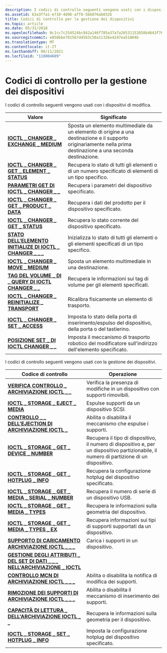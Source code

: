 ```yaml
---
description: I codici di controllo seguenti vengono usati con i dispositivi di modifica.
ms.assetid: b3a3ffa1-e710-4d96-aff8-5b6876ab032b
title: Codici di controllo per la gestione dei dispositivi
ms.topic: article
ms.date: 05/31/2018
ms.openlocfilehash: 0c1cc7c254524bc942a146f785a37a7a26531152058b4643f76d618f28e5d3a8
ms.sourcegitcommit: e858bbe701567d4583c50a11326e42d7ea51804b
ms.translationtype: MT
ms.contentlocale: it-IT
ms.lasthandoff: 08/11/2021
ms.locfileid: "118004609"
---
```

# <a name="device-management-control-codes"></a>Codici di controllo per la gestione dei dispositivi

I codici di controllo seguenti vengono usati con i dispositivi di modifica.



| Valore                                                                                          | Significato                                                                                                                                              |
|------------------------------------------------------------------------------------------------|------------------------------------------------------------------------------------------------------------------------------------------------------|
| [**IOCTL \_ CHANGER \_ EXCHANGE \_ MEDIUM**](/windows/desktop/api/WinIoCtl/ni-winioctl-ioctl_changer_exchange_medium)                      | Sposta un elemento multimediale da un elemento di origine a una destinazione e il supporto originariamente nella prima destinazione a una seconda destinazione. |
| [**IOCTL \_ CHANGER \_ GET \_ ELEMENT \_ STATUS**](/windows/desktop/api/WinIoCtl/ni-winioctl-ioctl_changer_get_element_status)               | Recupera lo stato di tutti gli elementi o di un numero specificato di elementi di un tipo specifico.                                                         |
| [**PARAMETRI GET DI IOCTL \_ CHANGER \_ \_**](/windows/desktop/api/WinIoCtl/ni-winioctl-ioctl_changer_get_parameters)                        | Recupera i parametri del dispositivo specificato.                                                                                                    |
| [**IOCTL \_ CHANGER \_ GET \_ PRODUCT \_ DATA**](/windows/desktop/api/WinIoCtl/ni-winioctl-ioctl_changer_get_product_data)                   | Recupera i dati del prodotto per il dispositivo specificato.                                                                                                 |
| [**IOCTL \_ CHANGER \_ GET \_ STATUS**](/windows/desktop/api/WinIoCtl/ni-winioctl-ioctl_changer_get_status)                                | Recupera lo stato corrente del dispositivo specificato.                                                                                                |
| [**STATO DELL'ELEMENTO INITIALIZE DI IOCTL \_ CHANGER \_ \_ \_**](/windows/desktop/api/WinIoCtl/ni-winioctl-ioctl_changer_initialize_element_status) | Inizializza lo stato di tutti gli elementi o gli elementi specificati di un tipo specifico.                                                               |
| [**IOCTL \_ CHANGER \_ MOVE \_ MEDIUM**](/windows/desktop/api/WinIoCtl/ni-winioctl-ioctl_changer_move_medium)                              | Sposta un elemento multimediale in una destinazione.                                                                                                             |
| [**TAG DEL VOLUME \_ DI \_ QUERY DI IOCTL CHANGER \_ \_**](/windows/desktop/api/WinIoCtl/ni-winioctl-ioctl_changer_query_volume_tags)                 | Recupera le informazioni sui tag di volume per gli elementi specificati.                                                                                     |
| [**IOCTL \_ CHANGER \_ REINITIALIZE \_ TRANSPORT**](/windows/desktop/api/WinIoCtl/ni-winioctl-ioctl_changer_reinitialize_transport)        | Ricalibra fisicamente un elemento di trasporto.                                                                                                         |
| [**IOCTL \_ CHANGER \_ SET \_ ACCESS**](/windows/desktop/api/WinIoCtl/ni-winioctl-ioctl_changer_set_access)                                | Imposta lo stato della porta di inserimento/espulso del dispositivo, della porta o del tastierino.                                                                                   |
| [**POSIZIONE SET \_ DI IOCTL CHANGER \_ \_**](/windows/desktop/api/WinIoCtl/ni-winioctl-ioctl_changer_set_position)                            | Imposta il meccanismo di trasporto robotico del modificatore sull'indirizzo dell'elemento specificato.                                                                     |



 

I codici di controllo seguenti vengono usati con la gestione dei dispositivi.



| Codice di controllo                                                                                      | Operazione                                                                                                    |
|---------------------------------------------------------------------------------------------------|--------------------------------------------------------------------------------------------------------------|
| [**VERIFICA CONTROLLO \_ ARCHIVIAZIONE IOCTL \_ \_**](/windows/desktop/api/WinIoCtl/ni-winioctl-ioctl_storage_check_verify)                               | Verifica la presenza di modifiche in un dispositivo con supporti rimovibili.                                                               |
| [**IOCTL \_ STORAGE \_ EJECT \_ MEDIA**](/windows/desktop/api/WinIoCtl/ni-winioctl-ioctl_storage_eject_media)                                 | Espulse supporti da un dispositivo SCSI.                                                                             |
| [**CONTROLLO \_ \_ DELL'EJECTION DI ARCHIVIAZIONE IOCTL \_**](/windows/desktop/api/WinIoCtl/ni-winioctl-ioctl_storage_ejection_control)                       | Abilita o disabilita il meccanismo che espulse i supporti.                                                         |
| [**IOCTL \_ STORAGE \_ GET \_ DEVICE \_ NUMBER**](/windows/desktop/api/WinIoCtl/ni-winioctl-ioctl_storage_get_device_number)                    | Recupera il tipo di dispositivo, il numero di dispositivo e, per un dispositivo partizionabile, il numero di partizione di un dispositivo. |
| [**IOCTL \_ STORAGE \_ GET \_ HOTPLUG \_ INFO**](/windows/desktop/api/WinIoCtl/ni-winioctl-ioctl_storage_get_hotplug_info)                      | Recupera la configurazione hotplug del dispositivo specificato.                                                 |
| [**IOCTL \_ STORAGE \_ GET \_ MEDIA \_ SERIAL \_ NUMBER**](/windows/desktop/api/WinIoCtl/ni-winioctl-ioctl_storage_get_media_serial_number)       | Recupera il numero di serie di un dispositivo USB.                                                                 |
| [**IOCTL \_ STORAGE \_ GET \_ MEDIA \_ TYPES**](/windows/desktop/api/WinIoCtl/ni-winioctl-ioctl_storage_get_media_types)                        | Recupera le informazioni sulla geometria del dispositivo.                                                            |
| [**IOCTL \_ STORAGE \_ GET \_ MEDIA \_ TYPES \_ EX**](/windows/desktop/api/WinIoCtl/ni-winioctl-ioctl_storage_get_media_types_ex)                 | Recupera informazioni sui tipi di supporti supportati da un dispositivo.                                        |
| [**SUPPORTO DI CARICAMENTO ARCHIVIAZIONE IOCTL \_ \_ \_**](/windows/desktop/api/WinIoCtl/ni-winioctl-ioctl_storage_load_media)                                   | Carica i supporti in un dispositivo.                                                                                   |
| [**GESTIONE DEGLI ATTRIBUTI \_ DEL SET DI DATI \_ \_ \_ NELL'ARCHIVIAZIONE \_ IOCTL**](/windows/desktop/api/WinIoCtl/ni-winioctl-ioctl_storage_manage_data_set_attributes) |                                                                                                              |
| [**CONTROLLO MCN DI ARCHIVIAZIONE IOCTL \_ \_ \_**](/windows/desktop/api/WinIoCtl/ni-winioctl-ioctl_storage_mcn_control)                                 | Abilita o disabilita la notifica di modifica dei supporti.                                                               |
| [**RIMOZIONE DEI SUPPORTI DI ARCHIVIAZIONE IOCTL \_ \_ \_**](/windows/desktop/api/WinIoCtl/ni-winioctl-ioctl_storage_media_removal)                             | Abilita o disabilita il meccanismo di inserimento dei supporti.                                                               |
| [**CAPACITÀ DI LETTURA \_ DELL'ARCHIVIAZIONE IOCTL \_ \_**](/windows/desktop/api/WinIoCtl/ni-winioctl-ioctl_storage_read_capacity)                             | Recupera le informazioni sulla geometria per il dispositivo.                                                           |
| [**IOCTL \_ STORAGE \_ SET \_ HOTPLUG \_ INFO**](/windows/desktop/api/WinIoCtl/ni-winioctl-ioctl_storage_set_hotplug_info)                      | Imposta la configurazione hotplug del dispositivo specificato.                                                      |



 

 

 




